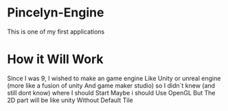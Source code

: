 # Pincelyn-Engine
This is one of my first applications 

# How it Will Work
	
Since I was 9, I wished to make an game engine Like Unity or unreal engine (more like a fusion of unity And game maker studio) so I  didn´t knew (and still dont know) where I should Start Maybe i should Use OpenGL But The 2D part will be like unity Without Default Tile
